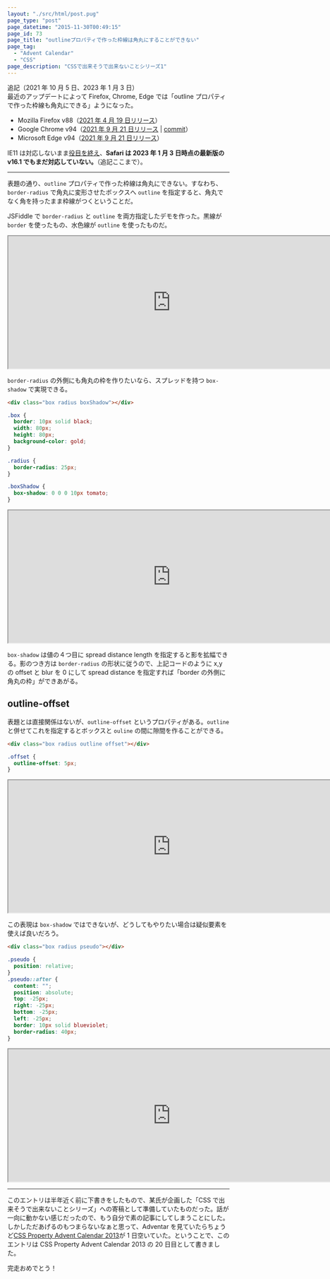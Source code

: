 ```yaml
---
layout: "./src/html/post.pug"
page_type: "post"
page_datetime: "2015-11-30T00:49:15"
page_id: 73
page_title: "outlineプロパティで作った枠線は角丸にすることができない"
page_tag:
  - "Advent Calendar"
  - "CSS"
page_description: "CSSで出来そうで出来ないことシリーズ1"
---
```


追記（2021 年 10 月 5 日、2023 年 1 月 3 日）<br>
最近のアップデートによって Firefox, Chrome, Edge では「outline プロパティで作った枠線も角丸にできる」ようになった。

- Mozilla Firefox v88（[2021 年 4 月 19 日リリース](https://developer.mozilla.org/en-US/docs/Mozilla/Firefox/Releases/88#css)）
- Google Chrome v94（[2021 年 9 月 21 日リリース](https://chromereleases.googleblog.com/2021/09/stable-channel-update-for-desktop_21.html) | [commit](https://chromium.googlesource.com/chromium/src/+/a37e4a5a7f24b9a0b9e8263ece2dbba9b11d9976)）
- Microsoft Edge v94（[2021 年 9 月 21 日リリース](https://docs.microsoft.com/ja-jp/deployedge/microsoft-edge-relnote-stable-channel#version-94099231-september-24)）

IE11 は対応しないまま[役目を終え](https://blogs.windows.com/japan/2022/06/15/internet-explorer-11-is-no-longer-supported/)、**Safari は 2023 年 1 月 3 日時点の最新版の v16.1 でもまだ対応していない。**（追記ここまで）。

---

表題の通り、`outline` プロパティで作った枠線は角丸にできない。すなわち、`border-radius` で角丸に変形させたボックスへ `outline` を指定すると、角丸でなく角を持ったまま枠線がつくということだ。

JSFiddle で `border-radius` と `outline` を両方指定したデモを作った。黒線が `border` を使ったもの、水色線が `outline` を使ったものだ。

<iframe width="736" height="300" src="https://jsfiddle.net/otiext/f1ten76j/embedded/result,css,html/" allowfullscreen></iframe>

`border-radius` の外側にも角丸の枠を作りたいなら、スプレッドを持つ `box-shadow` で実現できる。

```html
<div class="box radius boxShadow"></div>
```

```css
.box {
  border: 10px solid black;
  width: 80px;
  height: 80px;
  background-color: gold;
}

.radius {
  border-radius: 25px;
}

.boxShadow {
  box-shadow: 0 0 0 10px tomato;
}
```

<iframe width="736" height="300" src="https://jsfiddle.net/otiext/f1ten76j/1/embedded/result,css,html/" allowfullscreen></iframe>

`box-shadow` は値の４つ目に spread distance length を指定すると影を拡幅できる。影のつき方は `border-radius` の形状に従うので、上記コードのように x,y の offset と blur を 0 にして spread distance を指定すれば「border の外側に角丸の枠」ができあがる。

## outline-offset

表題とは直接関係はないが、`outline-offset` というプロパティがある。`outline` と併せてこれを指定するとボックスと `ouline` の間に隙間を作ることができる。

```html
<div class="box radius outline offset"></div>
```

```css
.offset {
  outline-offset: 5px;
}
```

<iframe width="736" height="300" src="https://jsfiddle.net/otiext/f1ten76j/2/embedded/result,css,html/" allowfullscreen></iframe>

この表現は `box-shadow` ではできないが、どうしてもやりたい場合は疑似要素を使えば良いだろう。

```html
<div class="box radius pseudo"></div>
```

```css
.pseudo {
  position: relative;
}
.pseudo::after {
  content: "";
  position: absolute;
  top: -25px;
  right: -25px;
  bottom: -25px;
  left: -25px;
  border: 10px solid blueviolet;
  border-radius: 40px;
}
```

<iframe width="736" height="300" src="https://jsfiddle.net/otiext/f1ten76j/4/embedded/result,css,html/" allowfullscreen></iframe>

---

このエントリは半年近く前に下書きをしたもので、某氏が企画した「CSS で出来そうで出来ないことシリーズ」への寄稿として準備していたものだった。話が一向に動かない感じだったので、もう自分で素の記事にしてしまうことにした。しかしただあげるのもつまらないなぁと思って、Adventar を見ていたらちょうど[CSS Property Advent Calendar 2013](http://www.adventar.org/calendars/57)が 1 日空いていた。ということで、このエントリは CSS Property Advent Calendar 2013 の 20 日目として書きました。

完走おめでとう！
